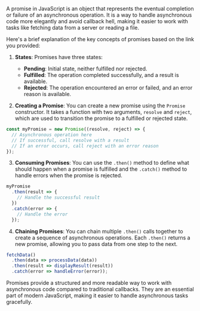 A promise in JavaScript is an object that represents the eventual completion or failure of an asynchronous operation. It is a way to handle asynchronous code more elegantly and avoid callback hell, making it easier to work with tasks like fetching data from a server or reading a file.

Here's a brief explanation of the key concepts of promises based on the link you provided:

1. **States**: Promises have three states:
   - **Pending**: Initial state, neither fulfilled nor rejected.
   - **Fulfilled**: The operation completed successfully, and a result is available.
   - **Rejected**: The operation encountered an error or failed, and an error reason is available.

2. **Creating a Promise**: You can create a new promise using the `Promise` constructor. It takes a function with two arguments, `resolve` and `reject`, which are used to transition the promise to a fulfilled or rejected state.

```javascript
const myPromise = new Promise((resolve, reject) => {
  // Asynchronous operation here
  // If successful, call resolve with a result
  // If an error occurs, call reject with an error reason
});
```

3. **Consuming Promises**: You can use the `.then()` method to define what should happen when a promise is fulfilled and the `.catch()` method to handle errors when the promise is rejected.

```javascript
myPromise
  .then(result => {
    // Handle the successful result
  })
  .catch(error => {
    // Handle the error
  });
```

4. **Chaining Promises**: You can chain multiple `.then()` calls together to create a sequence of asynchronous operations. Each `.then()` returns a new promise, allowing you to pass data from one step to the next.

```javascript
fetchData()
  .then(data => processData(data))
  .then(result => displayResult(result))
  .catch(error => handleError(error));
```

Promises provide a structured and more readable way to work with asynchronous code compared to traditional callbacks. They are an essential part of modern JavaScript, making it easier to handle asynchronous tasks gracefully.